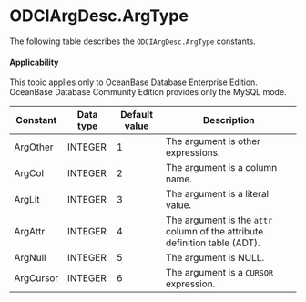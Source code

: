 ODCIArgDesc.ArgType
========================================

The following table describes the `ODCIArgDesc.ArgType` constants.


  <main id="notice" >
    <h4>Applicability</h4>
    <p>This topic applies only to OceanBase Database Enterprise Edition. OceanBase Database Community Edition provides only the MySQL mode. </p>
  </main>


| Constant | Data type | Default value | Description |
|-----------|---------|-----|---------------------|
| ArgOther | INTEGER | 1 | The argument is other expressions. |
| ArgCol | INTEGER | 2 | The argument is a column name. |
| ArgLit | INTEGER | 3 | The argument is a literal value. |
| ArgAttr | INTEGER | 4 | The argument is the `attr` column of the attribute definition table (ADT). |
| ArgNull | INTEGER | 5 | The argument is NULL. |
| ArgCursor | INTEGER | 6 | The argument is a `CURSOR` expression. |




